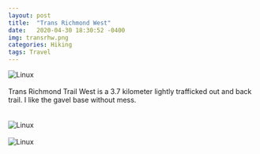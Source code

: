 ```yaml
---
layout: post
title:  "Trans Richmond West"
date:   2020-04-30 18:30:52 -0400
img: transrhw.png
categories: Hiking
tags: Travel
---
```


![Linux]({{site.baseurl}}/images/transrhw.png)
<br>
<br>
Trans Richmond Trail West is a 3.7 kilometer lightly trafficked out and back trail. I like the gavel base without mess.  
<br>
<br>
![Linux]({{site.baseurl}}/images/transrhw1.jpg)
<br>
<br>
![Linux]({{site.baseurl}}/images/transrhw2.jpg)
